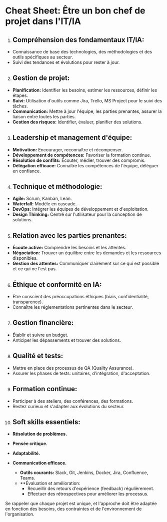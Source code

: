 # Cheat Sheet: Être un bon chef de projet dans l'IT/IA

1. ## Compréhension des fondamentaux IT/IA:

- Connaissance de base des technologies, des méthodologies et des outils spécifiques au secteur.
- Suivi des tendances et évolutions pour rester à jour.


2. ## Gestion de projet:

- **Planification:** Identifier les besoins, estimer les ressources, définir les étapes.
- **Suivi:** Utilisation d'outils comme Jira, Trello, MS Project pour le suivi des tâches.
- **Communication:** Mettre à jour l'équipe, les parties prenantes, assurer la liaison entre toutes les parties.
- **Gestion des risques:** Identifier, évaluer, planifier des solutions.

3. ## Leadership et management d'équipe:

- **Motivation:** Encourager, reconnaître et récompenser.
- **Développement de compétences:** Favoriser la formation continue.
- **Résolution de conflits:** Écouter, médier, trouver des compromis.
- **Délégation efficace:** Connaître les compétences de l'équipe, déléguer en confiance.

4. ## Technique et méthodologie:

- **Agile:** Scrum, Kanban, Lean.
- **Waterfall:** Modèle en cascade.
- **DevOps:** Intégrer les équipes de développement et d'exploitation.
- **Design Thinking:** Centré sur l'utilisateur pour la conception de solutions.

5. ## Relation avec les parties prenantes:

- **Écoute active:** Comprendre les besoins et les attentes.
- **Négociation:** Trouver un équilibre entre les demandes et les ressources disponibles.
- **Gestion des attentes:** Communiquer clairement sur ce qui est possible et ce qui ne l'est pas.

6. ## Éthique et conformité en IA:

- Être conscient des préoccupations éthiques (biais, confidentialité, transparence).
- Connaître les réglementations pertinentes dans le secteur.

7. ## Gestion financière:

- Établir et suivre un budget.
- Anticiper les dépassements et trouver des solutions.

8. ## Qualité et tests:

- Mettre en place des processus de QA (Quality Assurance).
- Assurer les phases de tests: unitaires, d'intégration, d'acceptation.

9. ## Formation continue:

- Participer à des ateliers, des conférences, des formations.
- Restez curieux et s'adapter aux évolutions du secteur.

10. ## Soft skills essentiels:

- **Résolution de problèmes.**
- **Pensée critique.**
- **Adaptabilité.**
- **Communication efficace.**

  - **Outils courants:** Slack, Git, Jenkins, Docker, Jira, Confluence, Teams.
  - **Évaluation et amélioration:
    - Recueillir des retours d'expérience (feedback) régulièrement.
    - Effectuer des rétrospectives pour améliorer les processus.


Se rappeler que chaque projet est unique, et l'approche doit être adaptée en fonction des besoins, des contraintes et de l'environnement de l'organisation.